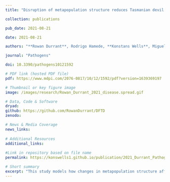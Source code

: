 ```yaml
---
title: "Disruption of metapopulation structure reduces Tasmanian devil facial tumour disease spread at the expense of abundance and genetic diversity"

collection: publications

pub_date: 2021-08-21

date: 2021-08-21

authors: "**Rowan Durrant**, Rodrigo Hamede, **Konstans Wells**, Miguel Lurgi"

journal: "Pathogens"

doi: 10.3390/pathogens10121592

# PDF link (hosted PDF file)
pdf: https://www.mdpi.com/2076-0817/10/12/1592/pdf?version=1639369197

# Thumbnail or key figure image
image: /images/research/Rowan_Durrant_2021_disease.spread.gif

# Data, Code & Software
dryad: 
github: https://github.com/RowanDurrant/DFTD
zenodo: 

# News & Media Coverage
news_links:
     
# Additional Resources
additional_links:
   
#Link in repository based on file name
permalink: https://konswells1.github.io/publication/2021_Durrant_Pathogens  

# Short summary
excerpt: "This study models how changes in metapopulation structure affect the spread of Devil Facial Tumour Disease (DFTD) in Tasmanian devils. Using an individual-based approach, the authors show that high dispersal, high transmission rates, and large contact distances promote disease spread. Fragmenting populations can reduce disease prevalence, particularly when isolating highly connected or central populations. However, this strategy comes at a cost, in that conditions that reduce the disease impact reduced overall population size and genetic diversity due to disrupted gene flow and limited recolonization. The findings highlight the complex trade-offs in managing disease in wildlife populations if condition that reduce disease spread may negative impact host population that benefit from high connectivity among individuals and populations."
---
```


